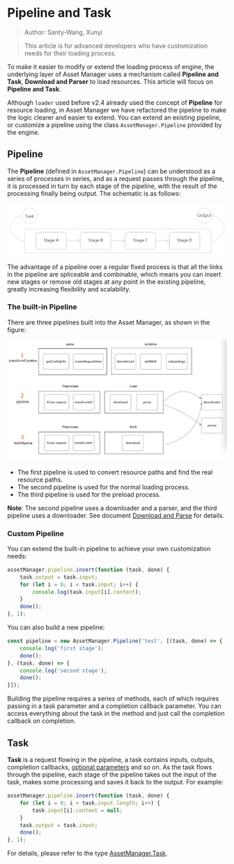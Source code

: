 # Pipeline and Task

> Author: Santy-Wang, Xunyi

> This article is for advanced developers who have customization needs for their loading process.

To make it easier to modify or extend the loading process of engine, the underlying layer of Asset Manager uses a mechanism called **Pipeline and Task**, **Download and Parser** to load resources. This article will focus on **Pipeline and Task**.

Although `loader` used before v2.4 already used the concept of **Pipeline** for resource loading, in Asset Manager we have refactored the pipeline to make the logic clearer and easier to extend. You can extend an existing pipeline, or customize a pipeline using the class `AssetManager.Pipeline` provided by the engine.

## Pipeline

The **Pipeline** (defined in `AssetManager.Pipeline`) can be understood as a series of processes in series, and as a request passes through the pipeline, it is processed in turn by each stage of the pipeline, with the result of the processing finally being output. The schematic is as follows:

![pipeline](pipeline-task/pipeline.png)

The advantage of a pipeline over a regular fixed process is that all the links in the pipeline are spliceable and combinable, which means you can insert new stages or remove old stages at any point in the existing pipeline, greatly increasing flexibility and scalability.

### The built-in Pipeline

There are three pipelines built into the Asset Manager, as shown in the figure:

![builtin-pipeline](pipeline-task/builtin-pipeline.jpg)

- The first pipeline is used to convert resource paths and find the real resource paths.
- The second pipeline is used for the normal loading process.
- The third pipeline is used for the preload process.

**Note**: The second pipeline uses a downloader and a parser, and the third pipeline uses a downloader. See document [Download and Parse](downloader-parser.md) for details.

### Custom Pipeline

You can extend the built-in pipeline to achieve your own customization needs:

```typescript
assetManager.pipeline.insert(function (task, done) {
    task.output = task.input;
    for (let i = 0; i < task.input; i++) {
        console.log(task.input[i].content);
    }
    done();
}, 1);
```

You can also build a new pipeline:

```typescript
const pipeline = new AssetManager.Pipeline('test', [(task, done) => {
    console.log('first stage');
    done();
}, (task, done) => {
    console.log('second stage');
    done();
}]);
```

Building the pipeline requires a series of methods, each of which requires passing in a task parameter and a completion callback parameter. You can access everything about the task in the method and just call the completion callback on completion.

## Task

**Task** is a request flowing in the pipeline, a task contains inputs, outputs, completion callbacks, [optional parameters](options.md) and so on. As the task flows through the pipeline, each stage of the pipeline takes out the input of the task, makes some processing and saves it back to the output. For example:

```typescript
assetManager.pipeline.insert(function (task, done) {
    for (let i = 0; i < task.input.length; i++) {
        task.input[i].content = null;
    }
    task.output = task.input;
    done();
}, 1);
```

For details, please refer to the type [AssetManager.Task](https://docs.cocos.com/creator/3.0/api/en/classes/asset_manager.task.html).
